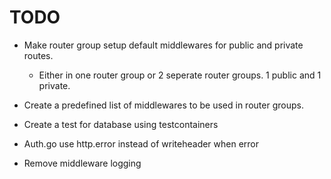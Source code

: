 # TODO

- Make router group setup default middlewares for public and private routes.
    - Either in one router group or 2 seperate router groups. 1 public and 1 private.

- Create a predefined list of middlewares to be used in router groups.

- Create a test for database using testcontainers

- Auth.go use http.error instead of writeheader when error

- Remove middleware logging

